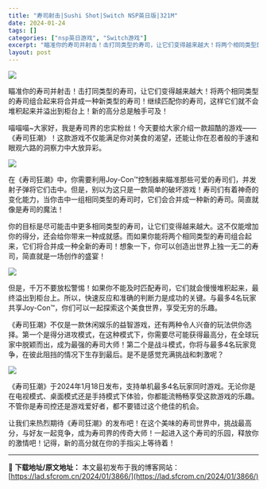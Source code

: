 ```yaml
---
title: "寿司射击|Sushi Shot|Switch NSP英日版|321M"
date: 2024-01-24
tags: []
categories: ["nsp英日游戏", "Switch游戏"]
excerpt: "瞄准你的寿司并射击！击打同类型的寿司，让它们变得越来越大！将两个相同类型的寿司组合起来将合并成一种新类型的寿司！继续匹配你的寿司，这样它们就不会堆积起来并溢出到柜台上！新的高分总是触手可及！ 喵喵喵~大家好，我是寿司界的忠实粉丝！今天要给大家介绍一款超酷的游戏——《寿司狂潮》！这款游戏不仅能满足你对&hellip;"
layout: post
---
```


<img class="rich_pages wxw-img" src="https://lad.sfcrom.cn/wp-content/uploads/2024/01/20240124122030-3f434.jpeg" data-imgfileid="110004073" data-ratio="0.5626666666666666" data-type="jpeg" data-w="1125" data-imgqrcoded="1" />

瞄准你的寿司并射击！击打同类型的寿司，让它们变得越来越大！将两个相同类型的寿司组合起来将合并成一种新类型的寿司！继续匹配你的寿司，这样它们就不会堆积起来并溢出到柜台上！新的高分总是触手可及！

喵喵喵~大家好，我是寿司界的忠实粉丝！今天要给大家介绍一款超酷的游戏——《寿司狂潮》！这款游戏不仅能满足你对美食的渴望，还能让你在忍者般的手速和眼观六路的洞察力中大放异彩。

<img class="rich_pages wxw-img" src="https://lad.sfcrom.cn/wp-content/uploads/2024/01/20240124122030-c4049.jpeg" data-imgfileid="110004074" data-ratio="0.5626666666666666" data-type="jpeg" data-w="1125" data-imgqrcoded="1" />

在《寿司狂潮》中，你需要利用Joy-Con™控制器来瞄准那些可爱的寿司们，并发射子弹将它们击中。但是，别以为这只是一款简单的破坏游戏！寿司们有着神奇的变化能力，当你击中一组相同类型的寿司时，它们会合并成一种新的寿司。简直就像是寿司的魔法！

你的目标是尽可能击中更多相同类型的寿司，让它们变得越来越大。这不仅能增加你的得分，还会给你带来一种成就感。而如果你能将两个相同类型的寿司组合起来，它们将合并成一种全新的寿司！想象一下，你可以创造出世界上独一无二的寿司，简直就是一场创作的盛宴！

<img class="rich_pages wxw-img" src="https://lad.sfcrom.cn/wp-content/uploads/2024/01/20240124122031-c9312.jpeg" data-imgfileid="110004075" data-ratio="0.5626666666666666" data-type="jpeg" data-w="1125" />

但是，千万不要放松警惕！如果你不能及时匹配寿司，它们就会慢慢堆积起来，最终溢出到柜台上。所以，快速反应和准确的判断力是成功的关键。与最多4名玩家共享Joy-Con™，你们可以一起探索这个美食世界，享受无穷的乐趣。

《寿司狂潮》不仅是一款休闲娱乐的益智游戏，还有两种令人兴奋的玩法供你选择。第一个是得分进攻模式，在这种模式下，你需要尽可能获得最高分，在全球玩家中脱颖而出，成为最强的寿司大师！第二个是战斗模式，你将与最多4名玩家竞争，在彼此阻挡的情况下生存到最后。是不是感觉充满挑战和刺激呢？

<img class="rich_pages wxw-img" src="https://lad.sfcrom.cn/wp-content/uploads/2024/01/20240124122031-c0f65.jpeg" data-imgfileid="110004076" data-ratio="0.5626666666666666" data-type="jpeg" data-w="1125" />

《寿司狂潮》于2024年1月18日发布，支持单机最多4名玩家同时游戏。无论你是在电视模式、桌面模式还是手持模式下体验，你都能流畅畅享受这款游戏的乐趣。不管你是寿司控还是游戏爱好者，都不要错过这个绝佳的机会。

让我们来热烈期待《寿司狂潮》的发布吧！在这个美味的寿司世界中，挑战最高分，与好友一起竞争，成为寿司界的传奇大师！一起进入这个寿司的乐园，释放你的激情吧！记得，新的高分就在你的手指尖上等待着！

---
📖 **下载地址/原文地址：** 本文最初发布于我的博客网站：[https://lad.sfcrom.cn/2024/01/3866/](https://lad.sfcrom.cn/2024/01/3866/)
